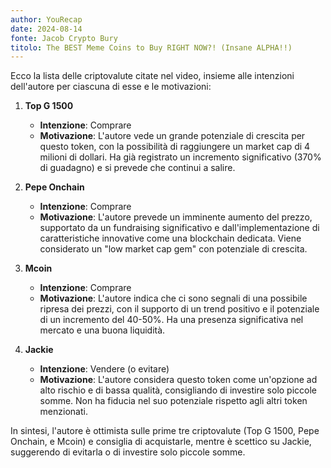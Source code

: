 ```yaml
---
author: YouRecap
date: 2024-08-14
fonte: Jacob Crypto Bury
titolo: The BEST Meme Coins to Buy RIGHT NOW?! (Insane ALPHA!!)
---
```


Ecco la lista delle criptovalute citate nel video, insieme alle intenzioni dell'autore per ciascuna di esse e le motivazioni:

1. **Top G 1500**
   - **Intenzione**: Comprare
   - **Motivazione**: L'autore vede un grande potenziale di crescita per questo token, con la possibilità di raggiungere un market cap di 4 milioni di dollari. Ha già registrato un incremento significativo (370% di guadagno) e si prevede che continui a salire.

2. **Pepe Onchain**
   - **Intenzione**: Comprare
   - **Motivazione**: L'autore prevede un imminente aumento del prezzo, supportato da un fundraising significativo e dall'implementazione di caratteristiche innovative come una blockchain dedicata. Viene considerato un "low market cap gem" con potenziale di crescita.

3. **Mcoin**
   - **Intenzione**: Comprare
   - **Motivazione**: L'autore indica che ci sono segnali di una possibile ripresa dei prezzi, con il supporto di un trend positivo e il potenziale di un incremento del 40-50%. Ha una presenza significativa nel mercato e una buona liquidità.

4. **Jackie**
   - **Intenzione**: Vendere (o evitare)
   - **Motivazione**: L'autore considera questo token come un'opzione ad alto rischio e di bassa qualità, consigliando di investire solo piccole somme. Non ha fiducia nel suo potenziale rispetto agli altri token menzionati.

In sintesi, l'autore è ottimista sulle prime tre criptovalute (Top G 1500, Pepe Onchain, e Mcoin) e consiglia di acquistarle, mentre è scettico su Jackie, suggerendo di evitarla o di investire solo piccole somme.
